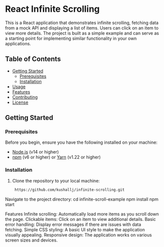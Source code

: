 # React Infinite Scrolling

This is a React application that demonstrates infinite scrolling, fetching data from a mock API and displaying a list of items. Users can click on an item to view more details. The project is built as a simple example and can serve as a starting point for implementing similar functionality in your own applications.

## Table of Contents

- [Getting Started](#getting-started)
  - [Prerequisites](#prerequisites)
  - [Installation](#installation)
- [Usage](#usage)
- [Features](#features)
- [Contributing](#contributing)
- [License](#license)

## Getting Started

### Prerequisites

Before you begin, ensure you have the following installed on your machine:

- [Node.js](https://nodejs.org/) (v14 or higher)
- [npm](https://www.npmjs.com/) (v6 or higher) or [Yarn](https://yarnpkg.com/) (v1.22 or higher)

### Installation

1. Clone the repository to your local machine:

   ```bash
    https://github.com/kushallj/infinite-scrolling.git

Navigate to the project directory:
cd infinite-scroll-example
npm install
npm start    
   
Features
Infinite scrolling: Automatically load more items as you scroll down the page.
Clickable items: Click on an item to view additional details.
Basic error handling: Display error messages if there are issues with data fetching.
Simple CSS styling: A basic UI style to make the application visually appealing.
Responsive design: The application works on various screen sizes and devices.
